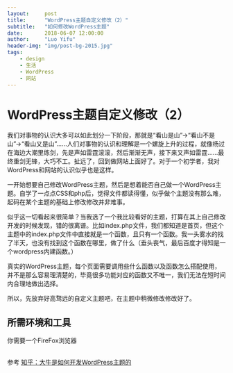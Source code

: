```yaml
---
layout:     post
title:      "WordPress主题自定义修改（2）"
subtitle:   "如何修改WordPress主题"
date:       2018-06-07 12:00:00
author:     "Luo Yifu"
header-img: "img/post-bg-2015.jpg"
tags:
    - design
    - 生活
    - WordPress
    - 网站
---
```


# WordPress主题自定义修改（2）

我们对事物的认识大多可以如此划分一下阶段，那就是“看山是山”->“看山不是山”->“看山又是山”……人们对事物的认识和理解是一个螺旋上升的过程，就像杨过在海边大潮里练剑，先是声如雷霆滚滚，然后渐渐无声，接下来又声如雷霆……最终重剑无锋，大巧不工。扯远了，回到做网站上面好了。对于一个初学者，我对WordPress和网站的认识似乎也是这样。

一开始想要自己修改WordPress主题，然后是想着能否自己做一个WordPress主题。自学了一点点CSS和php后，觉得文件都读得懂，似乎做个主题没有那么难，起码在某个主题的基础上修改修改并非难事。

似乎这一切看起来很简单？当我选了一个我比较看好的主题，打算在其上自己修改开发的时候发现，错的很离谱。比如index.php文件，我们都知道是首页，但这个主题中的index.php文件中直接就是一个函数，且只有一个函数。我一头雾水的找了半天，也没有找到这个函数在哪里，做了什么（垂头丧气，最后百度才得知是一个wordpress内建函数。）

真实的WordPress主题，每个页面需要调用些什么函数以及函数怎么搭配使用，并不是那么容易理清楚的，毕竟很多功能对应的函数又不唯一，我们无法在短时间内合理地做出选择。

所以，先放弃好高骛远的自定义主题吧，在主题中稍微修改修改好了。

## 所需环境和工具
你需要一个FireFox浏览器

## 

参考
[知乎：大牛是如何开发WordPress主题的](https://www.zhihu.com/question/21804163)
